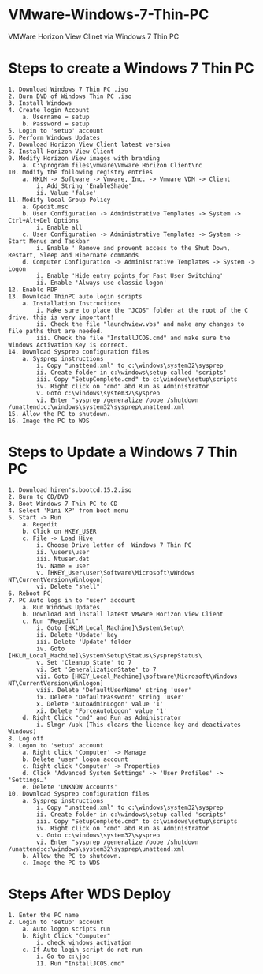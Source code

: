 # VMware-Windows-7-Thin-PC
VMWare Horizon View Clinet via Windows 7 Thin PC 

# Steps to create a Windows 7 Thin PC

	1. Download Windows 7 Thin PC .iso
	2. Burn DVD of Windows Thin PC .iso
	3. Install Windows
	4. Create login Account
		a. Username = setup
		b. Password = setup
	5. Login to 'setup' account
	6. Perform Windows Updates
	7. Download Horizon View Client latest version
	8. Install Horizon View Client
	9. Modify Horizon View images with branding
		a. C:\program files\vmware\Vmware Horizon Client\rc
	10. Modify the following registry entries
		a. HKLM -> Software -> Vmware, Inc. -> Vmware VDM -> Client
			i. Add String 'EnableShade'
			ii. Value 'false'
	11. Modify local Group Policy
		a. Gpedit.msc
		b. User Configuration -> Administrative Templates -> System -> Ctrl+Alt+Del Options
			i. Enable all
		c. User Configuration -> Administrative Templates -> System -> Start Menus and Taskbar
			i. Enable ' Remove and provent access to the Shut Down, Restart, Sleep and Hibernate commands
		d. Computer Configuration -> Administrative Templates -> System -> Logon
			i. Enable 'Hide entry points for Fast User Switching'
			ii. Enable 'Always use classic logon'
	12. Enable RDP
	13. Download ThinPC auto login scripts
		a. Installation Instructions
			i. Make sure to place the "JCOS" folder at the root of the C drive, this is very important!
			ii. Check the file "launchview.vbs" and make any changes to file paths that are needed.
			iii. Check the file "InstallJCOS.cmd" and make sure the Windows Activation Key is correct.
	14. Download Sysprep configuration files
		a. Sysprep instructions
			i. Copy "unattend.xml" to c:\windows\system32\sysprep
			ii. Create folder in c:\windows\setup called 'scripts'
			iii. Copy "SetupComplete.cmd" to c:\windows\setup\scripts
			iv. Right click on "cmd" abd Run as Administrator
			v. Goto c:\windows\system32\sysprep
			vi. Enter "sysprep /generalize /oobe /shutdown /unattend:c:\windows\system32\sysprep\unattend.xml
	15. Allow the PC to shutdown.
	16. Image the PC to WDS

# Steps to Update a Windows 7 Thin PC
	1. Download hiren's.bootcd.15.2.iso
	2. Burn to CD/DVD
	3. Boot Windows 7 Thin PC to CD
	4. Select 'Mini XP' from boot menu
	5. Start -> Run
		a. Regedit
		b. Click on HKEY_USER
		c. File -> Load Hive
			i. Choose Drive letter of  Windows 7 Thin PC
			ii. \users\user
			iii. Ntuser.dat
			iv. Name = user
			v. [HKEY_User\user\Software\Microsoft\wWndows NT\CurrentVersion\Winlogon]
			vi. Delete "shell"
	6. Reboot PC
	7. PC Auto logs in to "user" account
		a. Run Windows Updates
		b. Download and install latest VMware Horizon View Client
		c. Run "Regedit"
			i. Goto [HKLM_Local_Machine]\System\Setup\
			ii. Delete 'Update' key
			iii. Delete 'Update' folder
			iv. Goto [HKLM_Local_Machine]\System\Setup\Status\SysprepStatus\
			v. Set 'Cleanup State' to 7
			vi. Set 'GeneralizationState' to 7
			vii. Goto [HKEY_Local_Machine]\software\Microsoft\Windows NT\CurrentVersion\Winlogon]
			viii. Delete 'DefaultUserName' string 'user'
			ix. Delete 'DefaultPassword' string 'user'
			x. Delete 'AutoAdminLogon' value '1'
			xi. Delete 'ForceAutoLogon' value '1'
		d. Right Click "cmd" and Run as Administrator
			i. Slmgr /upk (This clears the licence key and deactivates Windows)
	8. Log off
	9. Logon to 'setup' account
		a. Right click 'Computer' -> Manage
		b. Delete 'user' logon account
		c. Right click 'Computer' -> Properties
		d. Click 'Advanced System Settings' -> 'User Profiles' -> 'Settings…'
		e. Delete 'UNKNOW Accounts'
	10. Download Sysprep configuration files
		a. Sysprep instructions
			i. Copy "unattend.xml" to c:\windows\system32\sysprep
			ii. Create folder in c:\windows\setup called 'scripts'
			iii. Copy "SetupComplete.cmd" to c:\windows\setup\scripts
			iv. Right click on "cmd" abd Run as Administrator
			v. Goto c:\windows\system32\sysprep
			vi. Enter "sysprep /generalize /oobe /shutdown /unattend:c:\windows\system32\sysprep\unattend.xml
		b. Allow the PC to shutdown.
		c. Image the PC to WDS

# Steps After WDS Deploy
	1. Enter the PC name 
	2. Login to 'setup' account
		a. Auto logon scripts run
		b. Right Click "Computer"
			i. check windows activation
		c. If Auto login script do not run
			i. Go to c:\joc
			11. Run "InstallJCOS.cmd"
